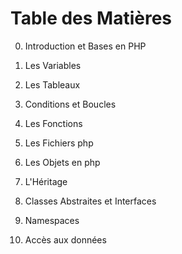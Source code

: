 # Table des Matières 

0. Introduction et Bases en PHP
1. Les Variables
2. Les Tableaux
3. Conditions et Boucles
4. Les Fonctions
5. Les Fichiers php
6. Les Objets en php
7. L'Héritage 
8. Classes Abstraites et Interfaces

9. Namespaces
10. Accès aux données